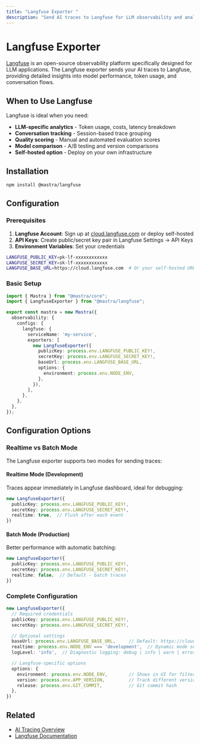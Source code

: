 ```yaml
---
title: "Langfuse Exporter "
description: "Send AI traces to Langfuse for LLM observability and analytics"
---
```


# Langfuse Exporter

[Langfuse](https://langfuse.com/) is an open-source observability platform specifically designed for LLM applications. The Langfuse exporter sends your AI traces to Langfuse, providing detailed insights into model performance, token usage, and conversation flows.

## When to Use Langfuse

Langfuse is ideal when you need:
- **LLM-specific analytics** - Token usage, costs, latency breakdown
- **Conversation tracking** - Session-based trace grouping
- **Quality scoring** - Manual and automated evaluation scores
- **Model comparison** - A/B testing and version comparisons
- **Self-hosted option** - Deploy on your own infrastructure

## Installation

```bash npm2yarn
npm install @mastra/langfuse
```

## Configuration

### Prerequisites

1. **Langfuse Account**: Sign up at [cloud.langfuse.com](https://cloud.langfuse.com) or deploy self-hosted
2. **API Keys**: Create public/secret key pair in Langfuse Settings → API Keys
3. **Environment Variables**: Set your credentials

```bash filename=".env"
LANGFUSE_PUBLIC_KEY=pk-lf-xxxxxxxxxxxx
LANGFUSE_SECRET_KEY=sk-lf-xxxxxxxxxxxx
LANGFUSE_BASE_URL=https://cloud.langfuse.com  # Or your self-hosted URL
```

### Basic Setup

```typescript filename="src/mastra/index.ts"
import { Mastra } from "@mastra/core";
import { LangfuseExporter } from "@mastra/langfuse";

export const mastra = new Mastra({
  observability: {
    configs: {
      langfuse: {
        serviceName: 'my-service',
        exporters: [
          new LangfuseExporter({
            publicKey: process.env.LANGFUSE_PUBLIC_KEY!,
            secretKey: process.env.LANGFUSE_SECRET_KEY!,
            baseUrl: process.env.LANGFUSE_BASE_URL,
            options: {
              environment: process.env.NODE_ENV,
            },
          }),
        ],
      },
    },
  },
});
```

## Configuration Options

### Realtime vs Batch Mode

The Langfuse exporter supports two modes for sending traces:

#### Realtime Mode (Development)
Traces appear immediately in Langfuse dashboard, ideal for debugging:

```typescript
new LangfuseExporter({
  publicKey: process.env.LANGFUSE_PUBLIC_KEY!,
  secretKey: process.env.LANGFUSE_SECRET_KEY!,
  realtime: true,  // Flush after each event
})
```

#### Batch Mode (Production)
Better performance with automatic batching:

```typescript
new LangfuseExporter({
  publicKey: process.env.LANGFUSE_PUBLIC_KEY!,
  secretKey: process.env.LANGFUSE_SECRET_KEY!,
  realtime: false,  // Default - batch traces
})
```

### Complete Configuration

```typescript
new LangfuseExporter({
  // Required credentials
  publicKey: process.env.LANGFUSE_PUBLIC_KEY!,
  secretKey: process.env.LANGFUSE_SECRET_KEY!,

  // Optional settings
  baseUrl: process.env.LANGFUSE_BASE_URL,     // Default: https://cloud.langfuse.com
  realtime: process.env.NODE_ENV === 'development',  // Dynamic mode selection
  logLevel: 'info',  // Diagnostic logging: debug | info | warn | error

  // Langfuse-specific options
  options: {
    environment: process.env.NODE_ENV,        // Shows in UI for filtering
    version: process.env.APP_VERSION,         // Track different versions
    release: process.env.GIT_COMMIT,          // Git commit hash
  },
})
```

## Related

- [AI Tracing Overview](/docs/observability/ai-tracing/overview)
- [Langfuse Documentation](https://langfuse.com/docs)